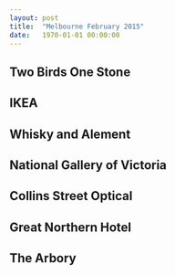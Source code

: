 ```yaml
---
layout: post
title:  "Melbourne February 2015"
date:   1970-01-01 00:00:00
---
```


## Two Birds One Stone

## IKEA

## Whisky and Alement

## National Gallery of Victoria

## Collins Street Optical

## Great Northern Hotel

## The Arbory